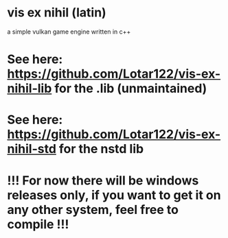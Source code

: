 # vis ex nihil (latin)
a simple vulkan game engine written in c++
# See here: https://github.com/Lotar122/vis-ex-nihil-lib for the .lib (unmaintained)
# See here: https://github.com/Lotar122/vis-ex-nihil-std for the nstd lib
# !!! For now there will be windows releases only, if you want to get it on any other system, feel free to compile !!!
